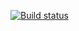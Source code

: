 [![Build status](https://ci.appveyor.com/api/projects/status/lnj0lorecpg4i1yd?svg=true)](https://ci.appveyor.com/project/Ibragim066/http)